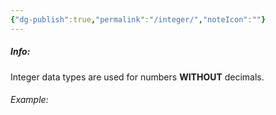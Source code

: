 ```yaml
---
{"dg-publish":true,"permalink":"/integer/","noteIcon":""}
---
```


##### Info:
Integer data types are used for numbers **WITHOUT** decimals. 

###### Example:
